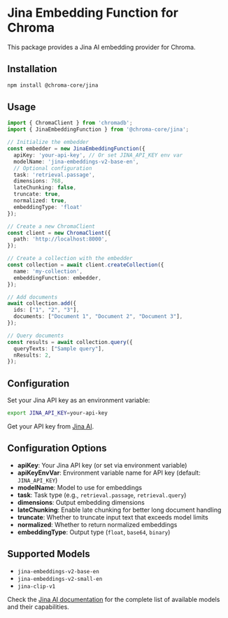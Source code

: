 # Jina Embedding Function for Chroma

This package provides a Jina AI embedding provider for Chroma.

## Installation

```bash
npm install @chroma-core/jina
```

## Usage

```typescript
import { ChromaClient } from 'chromadb';
import { JinaEmbeddingFunction } from '@chroma-core/jina';

// Initialize the embedder
const embedder = new JinaEmbeddingFunction({
  apiKey: 'your-api-key', // Or set JINA_API_KEY env var
  modelName: 'jina-embeddings-v2-base-en',
  // Optional configuration
  task: 'retrieval.passage',
  dimensions: 768,
  lateChunking: false,
  truncate: true,
  normalized: true,
  embeddingType: 'float'
});

// Create a new ChromaClient
const client = new ChromaClient({
  path: 'http://localhost:8000',
});

// Create a collection with the embedder
const collection = await client.createCollection({
  name: 'my-collection',
  embeddingFunction: embedder,
});

// Add documents
await collection.add({
  ids: ["1", "2", "3"],
  documents: ["Document 1", "Document 2", "Document 3"],
});

// Query documents
const results = await collection.query({
  queryTexts: ["Sample query"],
  nResults: 2,
});
```

## Configuration

Set your Jina API key as an environment variable:

```bash
export JINA_API_KEY=your-api-key
```

Get your API key from [Jina AI](https://jina.ai/).

## Configuration Options

- **apiKey**: Your Jina API key (or set via environment variable)
- **apiKeyEnvVar**: Environment variable name for API key (default: `JINA_API_KEY`)
- **modelName**: Model to use for embeddings
- **task**: Task type (e.g., `retrieval.passage`, `retrieval.query`)
- **dimensions**: Output embedding dimensions
- **lateChunking**: Enable late chunking for better long document handling
- **truncate**: Whether to truncate input text that exceeds model limits
- **normalized**: Whether to return normalized embeddings
- **embeddingType**: Output type (`float`, `base64`, `binary`)

## Supported Models

- `jina-embeddings-v2-base-en`
- `jina-embeddings-v2-small-en`
- `jina-clip-v1`

Check the [Jina AI documentation](https://docs.jina.ai/) for the complete list of available models and their capabilities.
